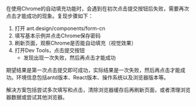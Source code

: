在使用Chrome的自动填充功能时，会遇到在初次点击提交按钮后失败，需要再次点击才能成功的现象。复现步骤如下：

1. 打开 ant.design/components/form-cn
2. 填写基本示例并点击Chrome保存密码
3. 刷新页面，观察Chrome是否能自动填充（视觉效果）
4. 打开Dev Tools，点击提交按钮
   - 发现出现一次失败，然后再点击才能成功

期望结果是第一次点击提交即可成功，实际结果是一次失败，然后再点击才能成功。环境信息包括antd版本、React版本、操作系统以及浏览器版本等。

解决方案包括尝试多次填写和点击，清除浏览器缓存后再刷新页面，或者清理浏览器数据或尝试其他浏览器。
